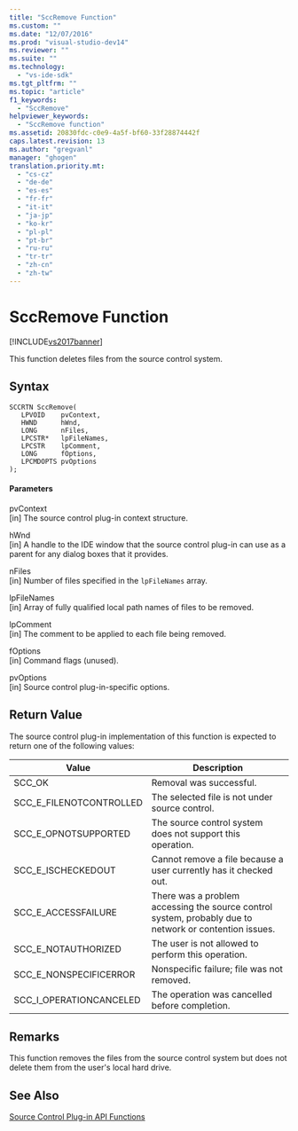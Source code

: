 ```yaml
---
title: "SccRemove Function"
ms.custom: ""
ms.date: "12/07/2016"
ms.prod: "visual-studio-dev14"
ms.reviewer: ""
ms.suite: ""
ms.technology: 
  - "vs-ide-sdk"
ms.tgt_pltfrm: ""
ms.topic: "article"
f1_keywords: 
  - "SccRemove"
helpviewer_keywords: 
  - "SccRemove function"
ms.assetid: 20830fdc-c0e9-4a5f-bf60-33f28874442f
caps.latest.revision: 13
ms.author: "gregvanl"
manager: "ghogen"
translation.priority.mt: 
  - "cs-cz"
  - "de-de"
  - "es-es"
  - "fr-fr"
  - "it-it"
  - "ja-jp"
  - "ko-kr"
  - "pl-pl"
  - "pt-br"
  - "ru-ru"
  - "tr-tr"
  - "zh-cn"
  - "zh-tw"
---
```

# SccRemove Function
[!INCLUDE[vs2017banner](../code-quality/includes/vs2017banner.md)]

This function deletes files from the source control system.  
  
## Syntax  
  
```cpp#  
SCCRTN SccRemove(  
   LPVOID    pvContext,  
   HWND      hWnd,  
   LONG      nFiles,  
   LPCSTR*   lpFileNames,  
   LPCSTR    lpComment,  
   LONG      fOptions,  
   LPCMDOPTS pvOptions  
);  
```  
  
#### Parameters  
 pvContext  
 [in] The source control plug-in context structure.  
  
 hWnd  
 [in] A handle to the IDE window that the source control plug-in can use as a parent for any dialog boxes that it provides.  
  
 nFiles  
 [in] Number of files specified in the `lpFileNames` array.  
  
 lpFileNames  
 [in] Array of fully qualified local path names of files to be removed.  
  
 lpComment  
 [in] The comment to be applied to each file being removed.  
  
 fOptions  
 [in] Command flags (unused).  
  
 pvOptions  
 [in] Source control plug-in-specific options.  
  
## Return Value  
 The source control plug-in implementation of this function is expected to return one of the following values:  
  
|Value|Description|  
|-----------|-----------------|  
|SCC_OK|Removal was successful.|  
|SCC_E_FILENOTCONTROLLED|The selected file is not under source control.|  
|SCC_E_OPNOTSUPPORTED|The source control system does not support this operation.|  
|SCC_E_ISCHECKEDOUT|Cannot remove a file because a user currently has it checked out.|  
|SCC_E_ACCESSFAILURE|There was a problem accessing the source control system, probably due to network or contention issues.|  
|SCC_E_NOTAUTHORIZED|The user is not allowed to perform this operation.|  
|SCC_E_NONSPECIFICERROR|Nonspecific failure; file was not removed.|  
|SCC_I_OPERATIONCANCELED|The operation was cancelled before completion.|  
  
## Remarks  
 This function removes the files from the source control system but does not delete them from the user's local hard drive.  
  
## See Also  
 [Source Control Plug-in API Functions](../extensibility/source-control-plug-in-api-functions.md)